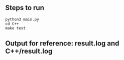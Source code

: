 #

## Steps to run

```shell
python3 main.py
cd C++
make test
```

## Output for reference: result.log and C++/result.log
